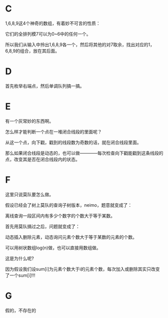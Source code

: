 # C

1,6,8,9这4个神奇的数组，有着妙不可言的性质：
 
它们的全排列模7可以为0~6中的任何一个。
 
所以我们从输入中拎出1,6,8,9各一个，然后将其他的对7取余，找出对应的1，6,8,9的组合，放在其后面。
 
# D

首先枚举右端点，然后单调队列搞一搞。

# E

有一个灰常妙的东西啊。

怎么样才能判断一个点在一堆闭合线段的里面呢？

从这一个点，向下戳，戳到的线段数为奇数的话，就在闭合线段里面。

那么如果闭合线段是动态的，也可以做————每次检查向下戳能戳到这条线段的点，改变其是否在闭合线段内的状态。

# F

这里只说莫队要怎么做。

假设已经会了树上莫队的查询子树版本，neimo，题意就变成了：

离线查询一段区间内有多少个数字的个数大于等于某数。

首先用莫队搞过之后，问题就变成了：

动态插入删除元素，动态询问元素个数大于等于某数的元素的个数。

可以用树状数组log(n)做，也可以直接用数组做。

这是为什么呢?

因为假设我们设sum[i]为元素个数大于i的元素个数，每次加入或删除其实只改变了一个sum[i]!!!

# G

假的，不存在的
